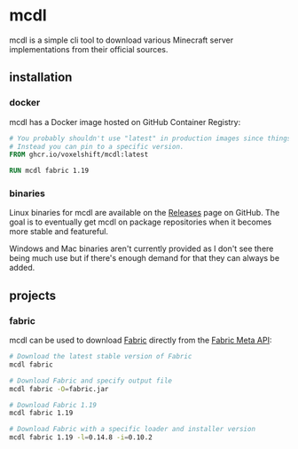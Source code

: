 # mcdl

mcdl is a simple cli tool to download various Minecraft server implementations from their official sources.

## installation

### docker

mcdl has a Docker image hosted on GitHub Container Registry:

```Dockerfile
# You probably shouldn't use "latest" in production images since things may break after a major version bump.
# Instead you can pin to a specific version.
FROM ghcr.io/voxelshift/mcdl:latest

RUN mcdl fabric 1.19
```

### binaries

Linux binaries for mcdl are available on the [Releases](https://github.com/voxelshift/mcdl/releases/tag/0.0.1) page on
GitHub. The goal is to eventually get mcdl on package repositories when it becomes more stable and featureful.

Windows and Mac binaries aren't currently provided as I don't see there being much use but if there's enough demand for
that they can always be added.

## projects

### fabric

mcdl can be used to download [Fabric](https://fabricmc.net/) directly from the [Fabric Meta API](https://github.com/FabricMC/fabric-meta):

```sh
# Download the latest stable version of Fabric
mcdl fabric

# Download Fabric and specify output file
mcdl fabric -O=fabric.jar

# Download Fabric 1.19
mcdl fabric 1.19

# Download Fabric with a specific loader and installer version
mcdl fabric 1.19 -l=0.14.8 -i=0.10.2
```

